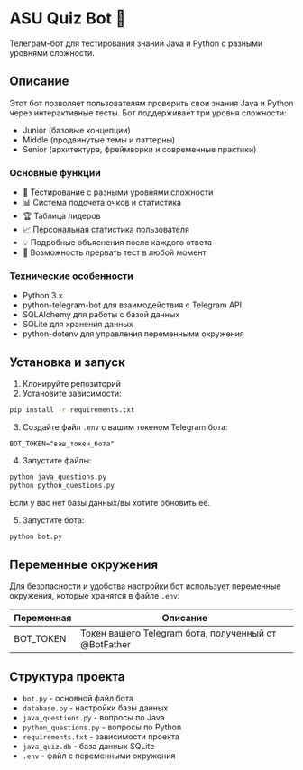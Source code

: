 # ASU Quiz Bot 🤖

Телеграм-бот для тестирования знаний Java и Python с разными уровнями сложности.

## Описание

Этот бот позволяет пользователям проверить свои знания Java и Python через интерактивные тесты. Бот поддерживает три уровня сложности:
- Junior (базовые концепции)
- Middle (продвинутые темы и паттерны)
- Senior (архитектура, фреймворки и современные практики)

### Основные функции

- 🎯 Тестирование с разными уровнями сложности
- 📊 Система подсчета очков и статистика
- 🏆 Таблица лидеров
- 📈 Персональная статистика пользователя
- 💡 Подробные объяснения после каждого ответа
- 🔄 Возможность прервать тест в любой момент

### Технические особенности

- Python 3.x
- python-telegram-bot для взаимодействия с Telegram API
- SQLAlchemy для работы с базой данных
- SQLite для хранения данных
- python-dotenv для управления переменными окружения

## Установка и запуск

1. Клонируйте репозиторий
2. Установите зависимости:
```bash
pip install -r requirements.txt
```

3. Создайте файл `.env` с вашим токеном Telegram бота:
```
BOT_TOKEN="ваш_токен_бота"
```

4. Запустите файлы:
```bash
python java_questions.py
python python_questions.py
```
Если у вас нет базы данных/вы хотите обновить её.

5. Запустите бота:
```bash
python bot.py
```

## Переменные окружения

Для безопасности и удобства настройки бот использует переменные окружения, которые хранятся в файле `.env`:

| Переменная | Описание |
|------------|----------|
| BOT_TOKEN  | Токен вашего Telegram бота, полученный от @BotFather |

## Структура проекта

- `bot.py` - основной файл бота
- `database.py` - настройки базы данных
- `java_questions.py` - вопросы по Java
- `python_questions.py` - вопросы по Python
- `requirements.txt` - зависимости проекта
- `java_quiz.db` - база данных SQLite
- `.env` - файл с переменными окружения
